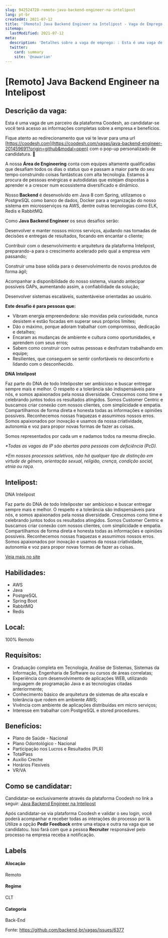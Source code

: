 ```yaml
---
slug: 942524728-remoto-java-backend-engineer-na-intelipost
lang: pt-br
createdAt: 2021-07-12
title: '[Remoto] Java Backend Engineer na Intelipost - Vaga de Emprego'
sitemap:
  lastModified: 2021-07-12
meta:
  description: 'Detalhes sobre a vaga de emprego: : Esta é uma vaga de um parceiro da plataforma Coodesh, ao candidatar-se você terá acesso as informações completas sobre a empresa e benefícios.  Fique atento ao redirecionamento que vai te levar para uma url [https://coodesh.com](https://coodesh.com/vagas/java-backend-engineer-201459691?origin=github&modal=open) com o pop-up personalizado de candidatura. 👋 <p>A nossa <strong>Área de Engineering</strong> conta com equipes altamente qualificadas que desafiam todos os dias o status quo e passam a maior parte do seu tempo construindo coisas fantásticas com alta tecnologia. Estamos à procura de pessoas enérgicas e autodidatas que estejam dispostas a aprender e a crescer num ecossistema diversificado e dinâmico.</p> <p>Nosso<strong> Backend</strong> é desenvolvido em Java 8 com Spring, utilizamos o PostgreSQL como banco de dados, Docker para a organização do nosso sistema em microsserviços na AWS, dentre outras tecnologias como ELK, Redis e RabbitMQ.&nbsp;</p> <p>Como <strong>Java Backend Engineer</strong> os seus desafios serão:</p> <p>Desenvolver e manter nossos micros serviços, ajudando nas tomadas de decisões e entregas de resultados, focando em encantar o cliente;</p> <p>Contribuir com o desenvolvimento e arquitetura da plataforma Intelipost, preparando-a para o crescimento acelerado pelo qual a empresa vem passando;</p> <p>Construir uma base sólida para o desenvolvimento de novos produtos de forma ágil;</p> <p>Acompanhar a disponibilidade do nosso sistema, visando antecipar possíveis GAPs, aumentando assim, a confiabilidade da solução;</p> <p>Desenvolver sistemas escaláveis, sustentáveis​​e orientadas ao usuário.</p> <p><strong>Este desafio é para pessoas que:</strong></p> <ul> <li>Vibram energia empreendedora: são movidas pela curiosidade, nunca desistem e estão focadas em superar seus próprios limites;</li> <li>Dão o máximo, porque adoram trabalhar com compromisso, dedicação e detalhes;</li> <li>Encaram as mudanças de ambiente e cultura como oportunidades, e aprendem com seus erros;</li> <li>Sabem como construir com outras pessoas e desfrutam trabalhando em equipe;</li> <li>Resilientes, que conseguem se sentir confortáveis no desconforto e lidando com o desconhecido.</li> </ul> <p></p> <p><strong>DNA Intelipost </strong></p> <p>Faz parte do DNA de todo Inteliposter ser ambicioso e buscar entregar sempre mais e melhor. O respeito e a tolerância são indispensáveis para nós, e somos apaixonados pela nossa diversidade. Crescemos como time e celebrando juntos todos os resultados atingidos. Somos Customer Centric e buscamos criar conexão com nossos clientes, com simplicidade e empatia. Compartilhamos de forma direta e honesta todas as informações e opiniões possíveis. Reconhecemos nossas fraquezas e assumimos nossos erros. Somos apaixonados por inovação e usamos da nossa criatividade, autonomia e voz para propor novas formas de fazer as coisas.</p> <p>Somos representados por cada um e nadamos todos na mesma direção.​</p> <p></p> <p><em>*Todas as vagas da IP são abertas para pessoas com deficiência (PcD). </em></p> <p><em>*Em nossos processos seletivos, não há qualquer tipo de distinção em virtude de gênero, orientação sexual, religião, crença, condição social, etnia ou raça.</em></p>'
  twitter:
    card: summary
    site: '@nawarian'
---
```


# [Remoto] Java Backend Engineer na Intelipost

## Descrição da vaga: 
Esta é uma vaga de um parceiro da plataforma Coodesh, ao candidatar-se você terá acesso as informações completas sobre a empresa e benefícios.


Fique atento ao redirecionamento que vai te levar para uma url [https://coodesh.com](https://coodesh.com/vagas/java-backend-engineer-201459691?origin=github&modal=open) com o pop-up personalizado de candidatura. 👋
<p>A nossa <strong>Área de Engineering</strong> conta com equipes altamente qualificadas que desafiam todos os dias o status quo e passam a maior parte do seu tempo construindo coisas fantásticas com alta tecnologia. Estamos à procura de pessoas enérgicas e autodidatas que estejam dispostas a aprender e a crescer num ecossistema diversificado e dinâmico.</p>
<p>Nosso<strong> Backend</strong> é desenvolvido em Java 8 com Spring, utilizamos o PostgreSQL como banco de dados, Docker para a organização do nosso sistema em microsserviços na AWS, dentre outras tecnologias como ELK, Redis e RabbitMQ.&nbsp;</p>
<p>Como <strong>Java Backend Engineer</strong> os seus desafios serão:</p>
<p>Desenvolver e manter nossos micros serviços, ajudando nas tomadas de decisões e entregas de resultados, focando em encantar o cliente;</p>
<p>Contribuir com o desenvolvimento e arquitetura da plataforma Intelipost, preparando-a para o crescimento acelerado pelo qual a empresa vem passando;</p>
<p>Construir uma base sólida para o desenvolvimento de novos produtos de forma ágil;</p>
<p>Acompanhar a disponibilidade do nosso sistema, visando antecipar possíveis GAPs, aumentando assim, a confiabilidade da solução;</p>
<p>Desenvolver sistemas escaláveis, sustentáveis​​e orientadas ao usuário.</p>
<p><strong>Este desafio é para pessoas que:</strong></p>
<ul>
<li>Vibram energia empreendedora: são movidas pela curiosidade, nunca desistem e estão focadas em superar seus próprios limites;</li>
<li>Dão o máximo, porque adoram trabalhar com compromisso, dedicação e detalhes;</li>
<li>Encaram as mudanças de ambiente e cultura como oportunidades, e aprendem com seus erros;</li>
<li>Sabem como construir com outras pessoas e desfrutam trabalhando em equipe;</li>
<li>Resilientes, que conseguem se sentir confortáveis no desconforto e lidando com o desconhecido.</li>
</ul>
<p></p>
<p><strong>DNA Intelipost  </strong></p>
<p>Faz parte do DNA de todo Inteliposter ser ambicioso e buscar entregar sempre mais e melhor. O respeito e a tolerância são indispensáveis para nós, e somos apaixonados pela nossa diversidade. Crescemos como time e celebrando juntos todos os resultados atingidos. Somos Customer Centric e buscamos criar conexão com nossos clientes, com simplicidade e empatia. Compartilhamos de forma direta e honesta todas as informações e opiniões possíveis. Reconhecemos nossas fraquezas e assumimos nossos erros. Somos apaixonados por inovação e usamos da nossa criatividade, autonomia e voz para propor novas formas de fazer as coisas.</p>
<p>Somos representados por cada um e nadamos todos na mesma direção.​</p>
<p></p>
<p><em>*Todas as vagas da IP são abertas para pessoas com deficiência (PcD). </em></p>
<p><em>*Em nossos processos seletivos, não há qualquer tipo de distinção em virtude de gênero, orientação sexual, religião, crença, condição social, etnia ou raça.</em></p>

## Intelipost: 
 <p>DNA Intelipost&nbsp;&nbsp;</p>
<p>Faz parte do DNA de todo Inteliposter ser ambicioso e buscar entregar sempre mais e melhor. O respeito e a tolerância são indispensáveis para nós, e somos apaixonados pela nossa diversidade. Crescemos como time e celebrando juntos todos os resultados atingidos. Somos Customer Centric e buscamos criar conexão com nossos clientes, com simplicidade e empatia. Compartilhamos de forma direta e honesta todas as informações e opiniões possíveis. Reconhecemos nossas fraquezas e assumimos nossos erros. Somos apaixonados por inovação e usamos da nossa criatividade, autonomia e voz para propor novas formas de fazer as coisas.&nbsp;</p><a href='https://coodesh.com/empresas/intelipost'>Veja mais no site</a>

 ## Habilidades: 
 - AWS 
- Java 
- PostgreSQL 
- Spring Boot 
- RabbitMQ 
- Redis
## Local: 
 100% Remoto
## Requisitos: 
 - Graduação completa em Tecnologia, Análise de Sistemas, Sistemas da Informação, Engenharia de Software ou cursos de áreas correlatas; 
- Experiência com desenvolvimento de aplicações WEB, utilizando linguagem de programação Java e as tecnologias citadas anteriormente; 
- Conhecimento básico de arquitetura de sistemas de alta escala e tolerância que rodem em ambiente AWS; 
- Vivência com ambiente de aplicações distribuídas em micro serviços; 
- Interesse em trabalhar com PostgreSQL e stored procedures.

## Benefícios: 
 - Plano de Saúde - Nacional 
- Plano Odontológico - Nacional 
- Participação nos Lucros e Resultados (PLR) 
- TotalPass 
- Auxílio Creche 
- Horários Flexíveis 
- VR/VA
## Como se candidatar:
Candidatar-se exclusivamente através da plataforma Coodesh no link a seguir: [Java Backend Engineer na Intelipost](https://coodesh.com/vagas/java-backend-engineer-201459691?origin=github&modal=open)


Após candidatar-se via plataforma Coodesh e validar o seu login, você poderá acompanhar e receber todas as interações do processo por lá. Utilize a opção <b>Pedir Feedback</b> entre uma etapa e outra na vaga que se candidatou. Isso fará com que a pessoa <b>Recruiter</b> responsável pelo processo na empresa receba a notificação.
## Labels
#### Alocação
Remoto
#### Regime
CLT
#### Categoria
Back-End

Fonte: https://github.com/backend-br/vagas/issues/6377